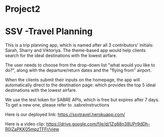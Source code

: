 # Project2
# SSV -Travel Planning 

This is a trip planning app, which is named after all 3 contributors' initials: Sarah, Sharry and Viktoriya. The theme-based app would help clients search for the ideal destinations with the lowest airfare. 

The user needs to choose from the drop-down list "what would you like to do?", along with the departure/return dates and the "flying from" airport.

When the clients submit their inputs on the homepage, the app will automatically direct to the destination page: which provides the top 5 ideal destinations with the lowest airfare.

We use the test token for SABRE APIs, which is free but expires after 7 days. To get a new one, please refer to .sabreInstructions 

Here is our deployed link: https://ssvtravel.herokuapp.com/

Here is a video clip: https://drive.google.com/file/d/1Zg88n38UPr9dDh-R0jZaPKK05mpzTFFr/view
